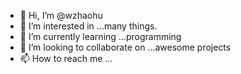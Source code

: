 - 👋 Hi, I’m @wzhaohu
- 👀 I’m interested in ...many things.
- 🌱 I’m currently learning ...programming
- 💞️ I’m looking to collaborate on ...awesome projects
- 📫 How to reach me ...

<!---
wzhaohu/wzhaohu is a ✨ special ✨ repository because its `README.md` (this file) appears on your GitHub profile.
You can click the Preview link to take a look at your changes.
--->
